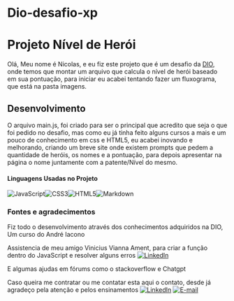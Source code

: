 # Dio-desafio-xp
# Projeto Nível de Herói

Olá, Meu nome é Nicolas, e eu fiz este projeto que é um desafio da [DIO](https://web.dio.me/home), onde temos que montar um arquivo que calcula o nível de herói baseado em sua pontuação, para iniciar eu acabei tentando fazer um fluxograma, que está na pasta imagens.

## Desenvolvimento

O arquivo main.js, foi criado para ser o principal que acredito que seja o que foi pedido no desafio, mas como eu já tinha feito alguns cursos a mais e um pouco de conhecimento em css e HTML5, eu acabei inovando e melhorando, criando um breve site onde existem prompts que pedem a quantidade de heróis, os nomes e a pontuação, para depois apresentar na página o nome juntamente com a patente/Nível do mesmo.
#### Linguagens Usadas no Projeto 
![JavaScript](https://img.shields.io/badge/JavaScript-000?style=for-the-badge&logo=javascript)![CSS3](https://img.shields.io/badge/CSS3-000?style=for-the-badge&logo=css3&logoColor=264CE4)![HTML5](https://img.shields.io/badge/HTML5-000?style=for-the-badge&logo=html5)![Markdown](https://img.shields.io/badge/Markdown-000?style=for-the-badge&logo=markdown)


### Fontes e agradecimentos
Fiz todo o desenvolvimento através dos conhecimentos adquiridos na DIO, Um curso do André Iacono 

Assistencia de meu amigo Vinicius Vianna Ament, para criar a função dentro do JavaScript e resolver alguns erros [![LinkedIn](https://img.shields.io/badge/LinkedIn-000?style=for-the-badge&logo=linkedin&logoColor=0E76A8)](https://www.linkedin.com/in/vinicius-ament-56b135188/)

E algumas ajudas em fórums como o stackoverflow e Chatgpt 

Caso queira me contratar ou me contatar esta aqui o contato, desde já agradeço pela atenção e pelos ensinamentos 
[![LinkedIn](https://img.shields.io/badge/LinkedIn-000?style=for-the-badge&logo=linkedin&logoColor=0E76A8)](https://www.linkedin.com/in/nicolas-janes-a70589282/)
[![E-mail](https://img.shields.io/badge/-Email-000?style=for-the-badge&logo=microsoft-outlook&logoColor=007BFF)](mailto:nicolasjanes69@gmail.com)
